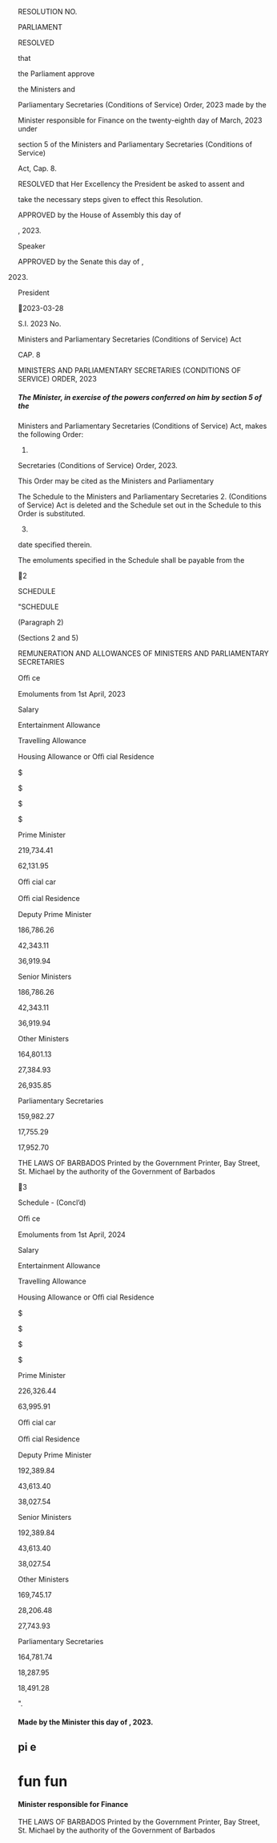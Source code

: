 RESOLUTION NO.

PARLIAMENT

RESOLVED

that

the  Parliament  approve

the  Ministers  and

Parliamentary  Secretaries  (Conditions  of  Service)  Order,  2023  made  by  the

Minister responsible for Finance on the twenty-eighth day of March, 2023 under

section 5 of the Ministers and Parliamentary Secretaries (Conditions of Service)

Act, Cap. 8.

RESOLVED that Her Excellency the President be asked to assent and

take the necessary steps given to effect this Resolution.

APPROVED  by  the  House  of  Assembly  this                                  day  of

, 2023.

Speaker

APPROVED by the Senate this                 day of                             ,

2023.

President

2023-03-28

S.I. 2023 No.

Ministers and Parliamentary Secretaries (Conditions of Service) Act

CAP. 8

MINISTERS AND PARLIAMENTARY SECRETARIES
(CONDITIONS OF SERVICE) ORDER, 2023

##### The Minister, in exercise of the powers conferred on him by section 5 of the
Ministers and Parliamentary Secretaries (Conditions of Service) Act, makes the
following Order:

1.
Secretaries (Conditions of Service) Order, 2023.

This  Order  may  be  cited  as  the  Ministers  and  Parliamentary

The  Schedule  to  the  Ministers  and  Parliamentary  Secretaries
2.
(Conditions of Service) Act is deleted and the Schedule set out in the Schedule
to this Order is substituted.

3.
date specified therein.

The emoluments specified in the Schedule shall be payable from the

2

SCHEDULE

"SCHEDULE

(Paragraph 2)

(Sections 2 and 5)

REMUNERATION AND ALLOWANCES OF
MINISTERS AND PARLIAMENTARY SECRETARIES

Oﬃ  ce

Emoluments from 1st April, 2023

Salary

Entertainment
Allowance

Travelling
Allowance

Housing
Allowance or
Oﬃ  cial Residence

$

$

$

$

Prime Minister

219,734.41

62,131.95

Oﬃ  cial car

Oﬃ  cial Residence

Deputy Prime Minister

186,786.26

42,343.11

36,919.94

Senior Ministers

186,786.26

42,343.11

36,919.94

Other Ministers

164,801.13

27,384.93

26,935.85

Parliamentary
Secretaries

159,982.27

17,755.29

17,952.70

THE LAWS OF BARBADOS
Printed by the Government Printer, Bay Street, St. Michael
by the authority of the Government of Barbados

3

Schedule - (Concl’d)

Oﬃ  ce

Emoluments from 1st April, 2024

Salary

Entertainment
Allowance

Travelling
Allowance

Housing
Allowance or
Oﬃ  cial Residence

$

$

$

$

Prime Minister

226,326.44

63,995.91

Oﬃ  cial car

Oﬃ  cial Residence

Deputy Prime Minister

192,389.84

43,613.40

38,027.54

Senior Ministers

192,389.84

43,613.40

38,027.54

Other Ministers

169,745.17

28,206.48

27,743.93

Parliamentary
Secretaries

164,781.74

18,287.95

18,491.28

".

#### Made by the Minister this              day of                     , 2023.

## pi e

# fun fun

#### Minister responsible for Finance

THE LAWS OF BARBADOS
Printed by the Government Printer, Bay Street, St. Michael
by the authority of the Government of Barbados

